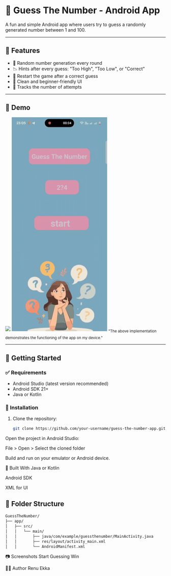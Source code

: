 # 🎯 Guess The Number - Android App

A fun and simple Android app where users try to guess a randomly generated number between 1 and 100.

---

## 📱 Features

- 🎲 Random number generation every round
- 📉 Hints after every guess: "Too High", "Too Low", or "Correct"
- 🔄 Restart the game after a correct guess
- 🧠 Clean and beginner-friendly UI
- 🧮 Tracks the number of attempts

---

## 📸 Demo

<img src="guessTheNumber.gif" width="300">
<img src="part-2.gif" width="300">
<sub>"The above implementation demonstrates the functioning of the app on my device."</sub>

---

## 🚀 Getting Started

### ✅ Requirements

- Android Studio (latest version recommended)
- Android SDK 21+
- Java or Kotlin

### 🔧 Installation

1. Clone the repository:
   ```bash
   git clone https://github.com/your-username/guess-the-number-app.git
Open the project in Android Studio:

File > Open > Select the cloned folder

Build and run on your emulator or Android device.

🧱 Built With
Java or Kotlin

Android SDK

XML for UI

## 📂 Folder Structure
```
GuessTheNumber/
├── app/
│   ├── src/
│   │   └── main/
│   │       ├── java/com/example/guessthenumber/MainActivity.java
│   │       ├── res/layout/activity_main.xml
│   │       └── AndroidManifest.xml
```
📷 Screenshots
Start	Guessing	Win

🧑‍💻 Author
Renu Ekka



